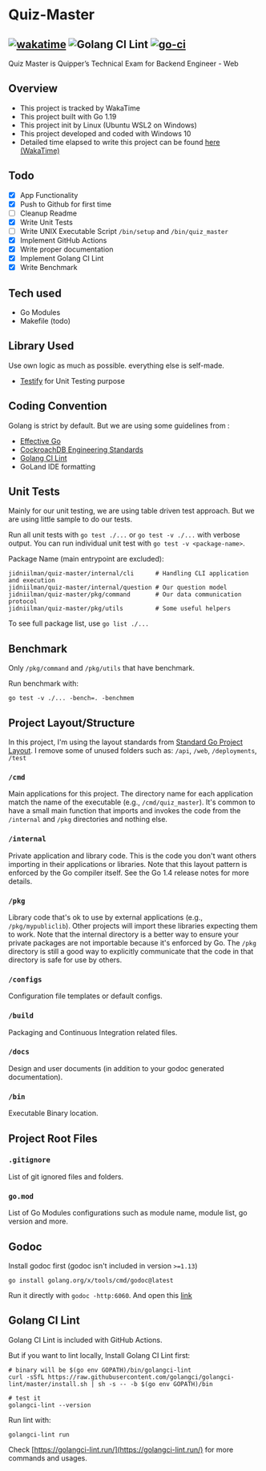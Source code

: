 # Quiz-Master
[![wakatime](https://wakatime.com/badge/user/90095cec-bff0-4e71-9e19-19fbac89fb11/project/9a69d0dd-130c-49b6-93ab-2a629bd2b36b.svg)](https://wakatime.com/badge/user/90095cec-bff0-4e71-9e19-19fbac89fb11/project/9a69d0dd-130c-49b6-93ab-2a629bd2b36b)
![Golang CI Lint](https://github.com/jidniilman/Quiz-Master/actions/workflows/golangci-lint.yml/badge.svg)
[![go-ci](https://github.com/jidniilman/Quiz-Master/actions/workflows/go-ci.yml/badge.svg)](https://github.com/jidniilman/Quiz-Master/actions/workflows/go-ci.yml)
----
Quiz Master is Quipper’s Technical Exam for Backend Engineer - Web

## Overview
- This project is tracked by WakaTime
- This project built with Go 1.19
- This project init by Linux (Ubuntu WSL2 on Windows)
- This project developed and coded with Windows 10
- Detailed time elapsed to write this project can be found [here (WakaTime)](https://wakatime.com/@deraven/projects/qstzzolwiz?start=2022-08-02&end=2022-08-08) 

## Todo
- [x] App Functionality
- [x] Push to Github for first time
- [ ] Cleanup Readme
- [x] Write Unit Tests
- [ ] Write UNIX Executable Script `/bin/setup` and `/bin/quiz_master`
- [x] Implement GitHub Actions
- [x] Write proper documentation
- [x] Implement Golang CI Lint
- [x] Write Benchmark

## Tech used
- Go Modules
- Makefile (todo)

## Library Used
Use own logic as much as possible. everything else is self-made.
- [Testify](https://github.com/stretchr/testify) for Unit Testing purpose

## Coding Convention
Golang is strict by default. But we are using some guidelines from :
- [Effective Go](https://go.dev/doc/effective_go)
- [CockroachDB Engineering Standards](https://wiki.crdb.io/wiki/spaces/CRDB/pages/181371303/Go+Golang+coding+guidelines)
- [Golang CI Lint](https://golangci-lint.run/)
- GoLand IDE formatting

## Unit Tests
Mainly for our unit testing, we are using table driven test approach. But we are using little sample to do our tests.

Run all unit tests with `go test ./...` or `go test -v ./...` with verbose output.
You can run individual unit test with `go test -v <package-name>`.

Package Name (main entrypoint are excluded):
```
jidniilman/quiz-master/internal/cli      # Handling CLI application and execution
jidniilman/quiz-master/internal/question # Our question model
jidniilman/quiz-master/pkg/command       # Our data communication protocol
jidniilman/quiz-master/pkg/utils         # Some useful helpers
```
To see full package list, use `go list ./...`

## Benchmark
Only `/pkg/command` and `/pkg/utils` that have benchmark.

Run benchmark with:
```
go test -v ./... -bench=. -benchmem
```

## Project Layout/Structure
In this project, I'm using the layout standards from [Standard Go Project Layout](https://github.com/golang-standards/project-layout).
I remove some of unused folders such as: `/api`, `/web`, `/deployments`, `/test` 

### `/cmd`
Main applications for this project. The directory name for each application match the name of the executable (e.g., `/cmd/quiz_master`).
It's common to have a small main function that imports and invokes the code from the `/internal` and `/pkg` directories and nothing else.

### `/internal`
Private application and library code. This is the code you don't want others importing in their applications or libraries. 
Note that this layout pattern is enforced by the Go compiler itself. See the Go 1.4 release notes for more details. 

### `/pkg`
Library code that's ok to use by external applications (e.g., `/pkg/mypubliclib`). Other projects will import these libraries expecting them to work.
Note that the internal directory is a better way to ensure your private packages are not importable because it's enforced by Go. 
The `/pkg` directory is still a good way to explicitly communicate that the code in that directory is safe for use by others. 

### `/configs`
Configuration file templates or default configs.

### `/build`
Packaging and Continuous Integration related files.

### `/docs`
Design and user documents (in addition to your godoc generated documentation).

### `/bin`
Executable Binary location.

## Project Root Files

### `.gitignore`
List of git ignored files and folders.

### `go.mod`
List of Go Modules configurations such as module name, module list, go version and more.

## Godoc
Install godoc first (godoc isn't included in version `>=1.13`)
```
go install golang.org/x/tools/cmd/godoc@latest
```
Run it directly with `godoc -http:6060`. And open this [link](http://localhost:6060/pkg/jidniilman/quiz-master/?m=all)

## Golang CI Lint
Golang CI Lint is included with GitHub Actions.

But if you want to lint locally, Install Golang CI Lint first:
```
# binary will be $(go env GOPATH)/bin/golangci-lint
curl -sSfL https://raw.githubusercontent.com/golangci/golangci-lint/master/install.sh | sh -s -- -b $(go env GOPATH)/bin 

# test it
golangci-lint --version
```
Run lint with:
```
golangci-lint run
```
Check [https://golangci-lint.run/](https://golangci-lint.run/) for more commands and usages.
